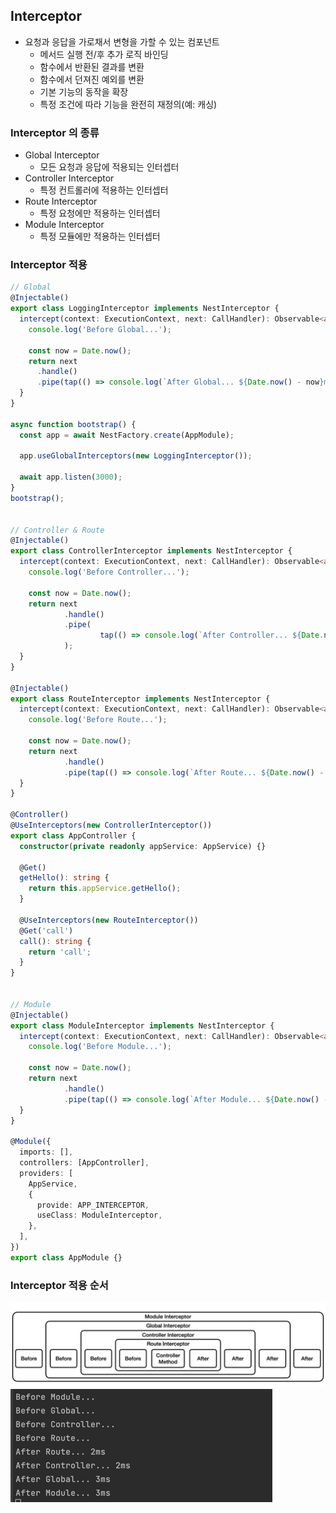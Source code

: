 ## Interceptor
- 요청과 응답을 가로채서 변형을 가할 수 있는 컴포넌트
  - 메서드 실행 전/후 추가 로직 바인딩
  - 함수에서 반환된 결과를 변환
  - 함수에서 던져진 예외를 변환
  - 기본 기능의 동작을 확장
  - 특정 조건에 따라 기능을 완전히 재정의(예: 캐싱)

### Interceptor 의 종류
- Global Interceptor
  - 모든 요청과 응답에 적용되는 인터셉터
- Controller Interceptor
  - 특정 컨트롤러에 적용하는 인터셉터
- Route Interceptor
  - 특정 요청에만 적용하는 인터셉터
- Module Interceptor
  - 특정 모듈에만 적용하는 인터셉터

### Interceptor 적용
```typescript
// Global
@Injectable()
export class LoggingInterceptor implements NestInterceptor {
  intercept(context: ExecutionContext, next: CallHandler): Observable<any> {
    console.log('Before Global...');

    const now = Date.now();
    return next
      .handle()
      .pipe(tap(() => console.log(`After Global... ${Date.now() - now}ms`)));
  }
}

async function bootstrap() {
  const app = await NestFactory.create(AppModule);

  app.useGlobalInterceptors(new LoggingInterceptor());

  await app.listen(3000);
}
bootstrap();


// Controller & Route
@Injectable()
export class ControllerInterceptor implements NestInterceptor {
  intercept(context: ExecutionContext, next: CallHandler): Observable<any> {
    console.log('Before Controller...');

    const now = Date.now();
    return next
            .handle()
            .pipe(
                    tap(() => console.log(`After Controller... ${Date.now() - now}ms`)),
            );
  }
}

@Injectable()
export class RouteInterceptor implements NestInterceptor {
  intercept(context: ExecutionContext, next: CallHandler): Observable<any> {
    console.log('Before Route...');

    const now = Date.now();
    return next
            .handle()
            .pipe(tap(() => console.log(`After Route... ${Date.now() - now}ms`)));
  }
}

@Controller()
@UseInterceptors(new ControllerInterceptor())
export class AppController {
  constructor(private readonly appService: AppService) {}

  @Get()
  getHello(): string {
    return this.appService.getHello();
  }

  @UseInterceptors(new RouteInterceptor())
  @Get('call')
  call(): string {
    return 'call';
  }
}


// Module
@Injectable()
export class ModuleInterceptor implements NestInterceptor {
  intercept(context: ExecutionContext, next: CallHandler): Observable<any> {
    console.log('Before Module...');

    const now = Date.now();
    return next
            .handle()
            .pipe(tap(() => console.log(`After Module... ${Date.now() - now}ms`)));
  }
}

@Module({
  imports: [],
  controllers: [AppController],
  providers: [
    AppService,
    {
      provide: APP_INTERCEPTOR,
      useClass: ModuleInterceptor,
    },
  ],
})
export class AppModule {}
```

### Interceptor 적용 순서
![img.png](src/img/interceptor.png)
![img.png](src/img/interceptorOrder.png)